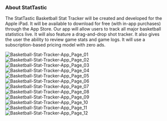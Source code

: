 ### About StatTastic

The StatTastic Basketball Stat Tracker will be created and developed for the Apple
iPad. It will be available to download for free (with in-app purchases) through the App
Store. Our app will allow users to track all major basketball statistics live. It will also
feature a drag-and-drop shot tracker. It also gives the user the ability to review game
stats and game logs. It will use a subscription-based pricing model with zero ads.

![Basketball-Stat-Tracker-App_Page_01](https://user-images.githubusercontent.com/6947223/55506057-8a427a00-5622-11e9-9e72-a0580c1bd74f.jpg)
![Basketball-Stat-Tracker-App_Page_02](https://user-images.githubusercontent.com/6947223/55506058-8a427a00-5622-11e9-9126-9989fbc62803.jpg)
![Basketball-Stat-Tracker-App_Page_03](https://user-images.githubusercontent.com/6947223/55506059-8a427a00-5622-11e9-9f62-e57dd8979730.jpg)
![Basketball-Stat-Tracker-App_Page_04](https://user-images.githubusercontent.com/6947223/55506060-8a427a00-5622-11e9-9739-5b873d22a05d.jpg)
![Basketball-Stat-Tracker-App_Page_05](https://user-images.githubusercontent.com/6947223/55506061-8a427a00-5622-11e9-9ded-30f2c5dd7381.jpg)
![Basketball-Stat-Tracker-App_Page_06](https://user-images.githubusercontent.com/6947223/55506062-8a427a00-5622-11e9-90f9-72b89120856e.jpg)
![Basketball-Stat-Tracker-App_Page_07](https://user-images.githubusercontent.com/6947223/55506063-8adb1080-5622-11e9-9f10-08ba74ff6718.jpg)
![Basketball-Stat-Tracker-App_Page_08](https://user-images.githubusercontent.com/6947223/55506064-8adb1080-5622-11e9-8bda-9162af2704c9.jpg)
![Basketball-Stat-Tracker-App_Page_09](https://user-images.githubusercontent.com/6947223/55506065-8adb1080-5622-11e9-9c1b-f67777cafe43.jpg)
![Basketball-Stat-Tracker-App_Page_10](https://user-images.githubusercontent.com/6947223/55506066-8adb1080-5622-11e9-94cd-8689a6ffa204.jpg)
![Basketball-Stat-Tracker-App_Page_11](https://user-images.githubusercontent.com/6947223/55506067-8adb1080-5622-11e9-972e-8a81ad4f3027.jpg)
![Basketball-Stat-Tracker-App_Page_12](https://user-images.githubusercontent.com/6947223/55506068-8adb1080-5622-11e9-8932-edeb196c8d9e.jpg)
